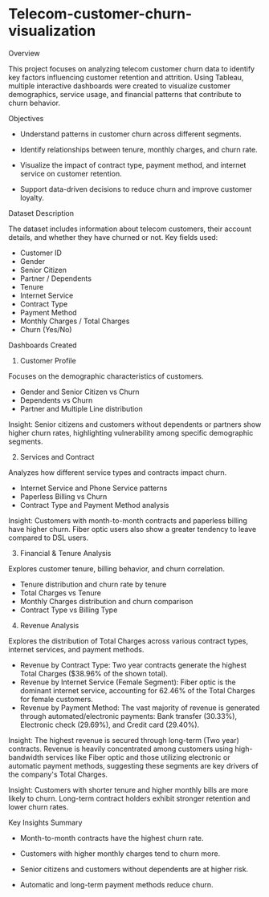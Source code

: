 # Telecom-customer-churn-visualization
Overview

This project focuses on analyzing telecom customer churn data to identify key factors influencing customer retention and attrition. Using Tableau, multiple interactive dashboards were created to visualize customer demographics, service usage, and financial patterns that contribute to churn behavior.

Objectives

* Understand patterns in customer churn across different segments.

* Identify relationships between tenure, monthly charges, and churn rate.

* Visualize the impact of contract type, payment method, and internet service on customer retention.

* Support data-driven decisions to reduce churn and improve customer loyalty.

Dataset Description

The dataset includes information about telecom customers, their account details, and whether they have churned or not.
Key fields used:

* Customer ID
* Gender
* Senior Citizen
* Partner / Dependents
* Tenure
* Internet Service
* Contract Type
* Payment Method
* Monthly Charges / Total Charges
* Churn (Yes/No)

Dashboards Created
1. Customer Profile

Focuses on the demographic characteristics of customers.

* Gender and Senior Citizen vs Churn
* Dependents vs Churn
* Partner and Multiple Line distribution

Insight:
Senior citizens and customers without dependents or partners show higher churn rates, highlighting vulnerability among specific demographic segments.

2. Services and Contract

Analyzes how different service types and contracts impact churn.

* Internet Service and Phone Service patterns
* Paperless Billing vs Churn
* Contract Type and Payment Method analysis

Insight:
Customers with month-to-month contracts and paperless billing have higher churn. Fiber optic users also show a greater tendency to leave compared to DSL users.

3. Financial & Tenure Analysis

Explores customer tenure, billing behavior, and churn correlation.

* Tenure distribution and churn rate by tenure
* Total Charges vs Tenure
* Monthly Charges distribution and churn comparison
* Contract Type vs Billing Type

4. Revenue Analysis

Explores the distribution of Total Charges across various contract types, internet services, and payment methods.

* Revenue by Contract Type: Two year contracts generate the highest Total Charges ($38.96% of the shown total).
* Revenue by Internet Service (Female Segment): Fiber optic is the dominant internet service, accounting for 62.46% of the Total Charges for female customers.
* Revenue by Payment Method: The vast majority of revenue is generated through automated/electronic payments: Bank transfer (30.33%), Electronic check (29.69%), and Credit card (29.40%).

Insight:
The highest revenue is secured through long-term (Two year) contracts. Revenue is heavily concentrated among customers using high-bandwidth services like Fiber optic and those utilizing electronic or automatic payment methods, suggesting these segments are key drivers of the company's Total Charges.

Insight:
Customers with shorter tenure and higher monthly bills are more likely to churn. Long-term contract holders exhibit stronger retention and lower churn rates.

Key Insights Summary

* Month-to-month contracts have the highest churn rate.

* Customers with higher monthly charges tend to churn more.

* Senior citizens and customers without dependents are at higher risk.

* Automatic and long-term payment methods reduce churn.

